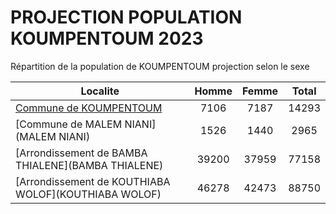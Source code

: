 # PROJECTION POPULATION KOUMPENTOUM 2023
	
Répartition de la population de KOUMPENTOUM projection selon le sexe
	
| Localite  | Homme | Femme | Total |
| --------- |:-----:|:-----:|:-----:|
| [Commune de KOUMPENTOUM](KOUMPENTOUM) | 7106 | 7187 | 14293 |
| [Commune de MALEM NIANI](MALEM NIANI) | 1526 | 1440 | 2965 |
| [Arrondissement de BAMBA THIALENE](BAMBA THIALENE) | 39200 | 37959 | 77158 |
| [Arrondissement de KOUTHIABA WOLOF](KOUTHIABA WOLOF) | 46278 | 42473 | 88750 |
